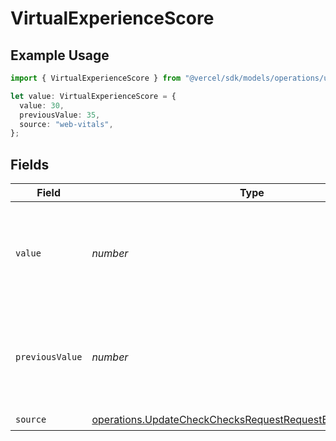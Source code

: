 # VirtualExperienceScore

## Example Usage

```typescript
import { VirtualExperienceScore } from "@vercel/sdk/models/operations/updatecheck.js";

let value: VirtualExperienceScore = {
  value: 30,
  previousValue: 35,
  source: "web-vitals",
};
```

## Fields

| Field                                                                                                                                    | Type                                                                                                                                     | Required                                                                                                                                 | Description                                                                                                                              | Example                                                                                                                                  |
| ---------------------------------------------------------------------------------------------------------------------------------------- | ---------------------------------------------------------------------------------------------------------------------------------------- | ---------------------------------------------------------------------------------------------------------------------------------------- | ---------------------------------------------------------------------------------------------------------------------------------------- | ---------------------------------------------------------------------------------------------------------------------------------------- |
| `value`                                                                                                                                  | *number*                                                                                                                                 | :heavy_check_mark:                                                                                                                       | The calculated Virtual Experience Score value, between 0 and 100                                                                         | 30                                                                                                                                       |
| `previousValue`                                                                                                                          | *number*                                                                                                                                 | :heavy_minus_sign:                                                                                                                       | A previous Virtual Experience Score value to display a delta, between 0 and 100                                                          | 35                                                                                                                                       |
| `source`                                                                                                                                 | [operations.UpdateCheckChecksRequestRequestBodyOutputSource](../../models/operations/updatecheckchecksrequestrequestbodyoutputsource.md) | :heavy_check_mark:                                                                                                                       | N/A                                                                                                                                      |                                                                                                                                          |